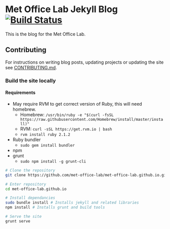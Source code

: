 # Met Office Lab Jekyll Blog [![Build Status](https://img.shields.io/travis/met-office-lab/blog/master.svg)](https://travis-ci.org/met-office-lab/blog)

This is the blog for the Met Office Lab.

## Contributing

For instructions on writing blog posts, updating projects or updating the site see [CONTRIBUTING.md](CONTRIBUTING.md).

### Build the site locally

#### Requirements
 * May require RVM to get correct version of Ruby, this will need homebrew.
   * Homebrew: `/usr/bin/ruby -e "$(curl -fsSL https://raw.githubusercontent.com/Homebrew/install/master/install)"`
   * RVM: `curl -sSL https://get.rvm.io | bash`
   * `rvm install ruby 2.1.2`
 * Ruby bundler
   * `sudo gem install bundler`
 * npm
 * grunt
   * `sudo npm install -g grunt-cli`

```bash
# Clone the repository
git clone https://github.com/met-office-lab/met-office-lab.github.io.git

# Enter repository
cd met-office-lab.github.io

# Install dependancies
sudo bundle install # Installs jekyll and related libraries
npm install # Installs grunt and build tools

# Serve the site
grunt serve
```
